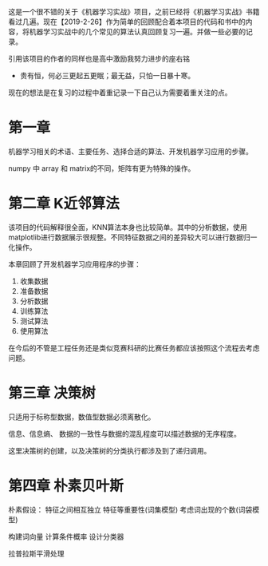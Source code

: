 这是一个很不错的关于《机器学习实战》项目，之前已经将《机器学习实战》书籍看过几遍。现在【2019-2-26】作为简单的回顾配合着本项目的代码和书中的内容，将机器学习实战中的几个常见的算法认真回顾复习一遍。并做一些必要的记录。

引用该项目的作者的同样也是高中激励我努力进步的座右铭

* 贵有恒，何必三更起五更眠；最无益，只怕一日暴十寒。

现在的想法是在复习的过程中着重记录一下自己认为需要着重关注的点。

# 第一章
机器学习相关的术语、主要任务、选择合适的算法、开发机器学习应用的步骤。

numpy 中 array 和 matrix的不同，矩阵有更为特殊的操作。

# 第二章 K近邻算法
该项目的代码解释很全面，KNN算法本身也比较简单。其中的分析数据，使用matplotlib进行数据展示很规整。不同特征数据之间的差异较大可以进行数据归一化操作。

本章回顾了开发机器学习应用程序的步骤：
1. 收集数据
2. 准备数据
3. 分析数据
4. 训练算法
5. 测试算法
6. 使用算法

在今后的不管是工程任务还是类似竞赛科研的比赛任务都应该按照这个流程去考虑问题。

# 第三章 决策树
只适用于标称型数据，数值型数据必须离散化。

信息、信息熵、 数据的一致性与数据的混乱程度可以描述数据的无序程度。

这里决策树的创建，以及决策树的分类执行都涉及到了递归调用。

# 第四章  朴素贝叶斯

朴素假设： 特征之间相互独立  特征等重要性(词集模型) 考虑词出现的个数(词袋模型)

构建词向量 计算条件概率  设计分类器 

拉普拉斯平滑处理


